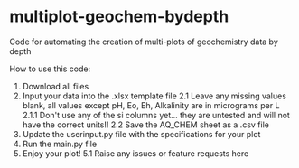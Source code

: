 # multiplot-geochem-bydepth
Code for automating the creation of multi-plots of geochemistry data by depth

How to use this code:

1. Download all files
2. Input your data into the .xlsx template file
  2.1 Leave any missing values blank, all values except pH, Eo, Eh, Alkalinity are in micrograms per L
    2.1.1 Don't use any of the si columns yet... they are untested and will not have the correct units!!
  2.2 Save the AQ_CHEM sheet as a .csv file
3. Update the userinput.py file with the specifications for your plot
4. Run the main.py file
5. Enjoy your plot!
  5.1 Raise any issues or feature requests here
